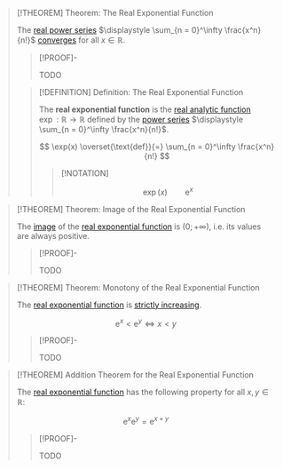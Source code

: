 >[!THEOREM] Theorem: The Real Exponential Function
>
>The [real power series](../../Real%20Power%20Series/index.md) $\displaystyle \sum_{n = 0}^\infty \frac{x^n}{n!}$ [converges](../../Real%20Power%20Series/Convergence.md) for all $x \in \mathbb{R}$.
>
>>[!PROOF]-
>>
>>TODO
>>
>
>>[!DEFINITION] Definition: The Real Exponential Function
>>
>>The **real exponential function** is the [real analytic function](../Real%20Analytic%20Functions/Real%20Analytic%20Function.md) $\exp: \mathbb{R} \to \mathbb{R}$ defined by the [power series](../../Real%20Power%20Series/index.md) $\displaystyle \sum_{n = 0}^\infty \frac{x^n}{n!}$.
>>
>>$$
>>\exp(x) \overset{\text{def}}{=} \sum_{n = 0}^\infty \frac{x^n}{n!}
>>$$
>>
>>
>>>[!NOTATION]
>>>
>>>$$
>>>\exp(x) \qquad \mathrm{e}^x
>>>$$
>>>
>>
>

>[!THEOREM] Theorem: Image of the Real Exponential Function
>
>The [image](../../../Functions/Function.md) of the [real exponential function](Real%20Exponential%20Function.md) is $(0;+\infty)$, i.e. its values are always positive.
>
>>[!PROOF]-
>>
>>TODO
>>
>

>[!THEOREM] Theorem: Monotony of the Real Exponential Function
>
>The [real exponential function](Real%20Exponential%20Function.md) is [strictly increasing](../Monotony/Monotony%20of%20Real-Valued%20Functions.md).
>
>$$
>\mathrm{e}^x \lt \mathrm{e}^y \iff x \lt y
>$$
>
>>[!PROOF]-
>>
>>TODO
>>
>

>[!THEOREM] Addition Theorem for the Real Exponential Function
>
>The [real exponential function](Real%20Exponential%20Function.md) has the following property for all $x,y \in \mathbb{R}$:
>
>$$
>\mathrm{e}^x \mathrm{e}^y = \mathrm{e}^{x + y}
>$$
>
>>[!PROOF]-
>>
>>TODO
>>
>